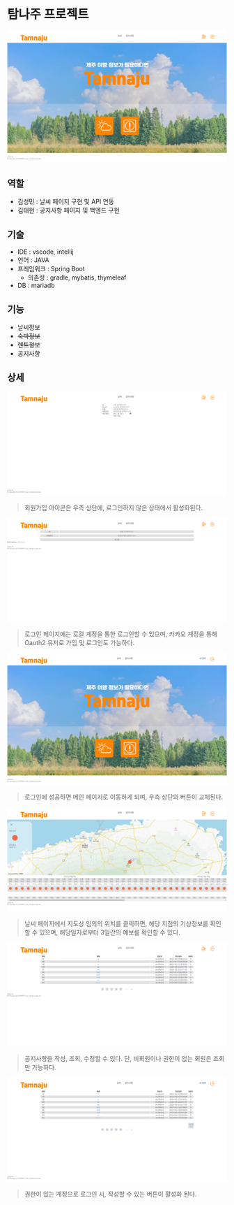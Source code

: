 # 탐나주 프로젝트

![index](captures/index.png)

## 역할

- 김성민 : 날씨 페이지 구현 및 API 연동
- 김태현 : 공지사항 페이지 및 백엔드 구현

## 기술

- IDE : vscode, intellij
- 언어 : JAVA
- 프레임워크 : Spring Boot
  - 의존성 : gradle, mybatis, thymeleaf
- DB : mariadb

## 기능

- 날씨정보
- ~~숙박정보~~
- ~~렌트정보~~
- 공지사항

## 상세

![join](captures/join.png)

> 회원가입 아이콘은 우측 상단에, 로그인하지 않은 상태에서 활성화된다.

![login](captures/login.png)

> 로그인 페이지에는 로컬 계정을 통한 로그인할 수 있으며, 카카오 계정을 통해 Oauth2 유저로 가입 및 로그인도 가능하다.

![index-login](captures/index-login.png)

> 로그인에 성공하면 메인 페이지로 이동하게 되며, 우측 상단의 버튼이 교체된다.

![weather](captures/weathre.png)

> 날씨 페이지에서 지도상 임의의 위치를 클릭하면, 해당 지점의 기상정보를 확인할 수 있으며, 해당일자로부터 3일간의 예보를 확인할 수 있다.

![notice](captures/notice.png)

> 공지사항을 작성, 조회, 수정할 수 있다. 단, 비회원이나 권한이 없는 회원은 조회만 가능하다.

![notice-admin](captures/notice-admin.png)

> 권한이 있는 계정으로 로그인 시, 작성할 수 있는 버튼이 활성화 된다.
